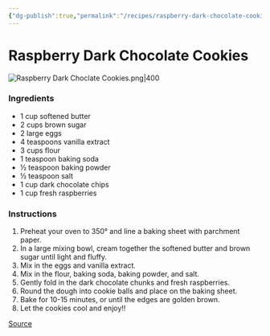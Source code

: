 ```yaml
---
{"dg-publish":true,"permalink":"/recipes/raspberry-dark-chocolate-cookies/"}
---
```


# Raspberry Dark Chocolate Cookies
![Raspberry Dark Choclate Cookies.png|400](/img/user/Images/Raspberry%20Dark%20Choclate%20Cookies.png)
### Ingredients
- 1 cup softened butter
- 2 cups brown sugar
- 2 large eggs
- 4 teaspoons vanilla extract
- 3 cups flour
- 1 teaspoon baking soda
- ½ teaspoon baking powder
- ½ teaspoon salt
- 1 cup dark chocolate chips
- 1 cup fresh raspberries
### Instructions
1. Preheat your oven to 350° and line a baking sheet with parchment paper.
2. In a large mixing bowl, cream together the softened butter and brown sugar until light and fluffy.
3. Mix in the eggs and vanilla extract.
4. Mix in the flour, baking soda, baking powder, and salt.
5. Gently fold in the dark chocolate chunks and fresh raspberries.
6. Round the dough into cookie balls and place on the baking sheet.
7. Bake for 10-15 minutes, or until the edges are golden brown.
8. Let the cookies cool and enjoy!!

[Source](https://sugarplumbhomestead.home.blog/2024/06/21/raspberry-dark-chocolate-cookies/)